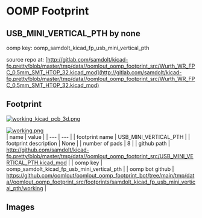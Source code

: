 # OOMP Footprint  
## USB_MINI_VERTICAL_PTH  by none  
  
oomp key: oomp_samdolt_kicad_fp_usb_mini_vertical_pth  
  
source repo at: [http://gitlab.com/samdolt/kicad-fp.pretty/blob/master/tmp/data//oomlout_oomp_footprint_src/Wurth_WR_FPC_0.5mm_SMT_HTOP_32.kicad_mod](http://gitlab.com/samdolt/kicad-fp.pretty/blob/master/tmp/data//oomlout_oomp_footprint_src/Wurth_WR_FPC_0.5mm_SMT_HTOP_32.kicad_mod)  
## Footprint  
  
[![working_kicad_pcb_3d.png](working_kicad_pcb_3d_600.png)](working_kicad_pcb_3d.png)  
  
[![working.png](working_600.png)](working.png)  
| name | value | 
| --- | --- | 
| footprint name | USB_MINI_VERTICAL_PTH | 
| footprint description | None | 
| number of pads | 8 | 
| github path | http://github.com/samdolt/kicad-fp.pretty/blob/master/tmp/data//oomlout_oomp_footprint_src/USB_MINI_VERTICAL_PTH.kicad_mod | 
| oomp key | oomp_samdolt_kicad_fp_usb_mini_vertical_pth | 
| oomp bot github | https://github.com/oomlout/oomlout_oomp_footprint_bot/tree/main/tmp/data//oomlout_oomp_footprint_src/footprints/samdolt_kicad_fp_usb_mini_vertical_pth/working | 
## Images  
